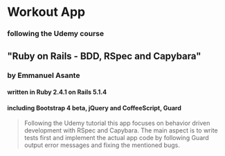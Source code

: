 # Workout App
### following the Udemy course
## "Ruby on Rails - BDD, RSpec and Capybara"
### by Emmanuel Asante

#### written in Ruby 2.4.1 on Rails 5.1.4
#### including Bootstrap 4 beta, jQuery and CoffeeScript, Guard

> Following the Udemy tutorial this app focuses on behavior driven development with RSpec and Capybara. The main aspect is to write tests first and implement the actual app code by following Guard output error messages and fixing the mentioned bugs.
